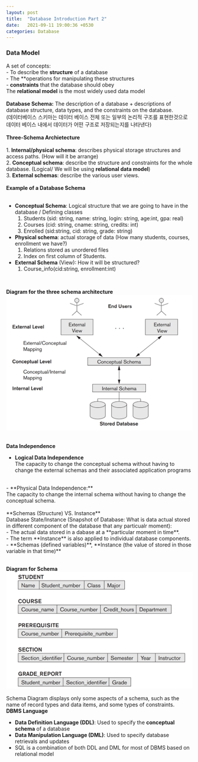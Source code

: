 ```yaml
---
layout: post
title:  "Database Introduction Part 2"
date:   2021-09-11 19:00:36 +0530
categories: Database
---
```


### **Data Model** <br/>


A set of concepts:<br/>
	- To describe the **structure** of a database<br/>
	- The **operations for manipulating these structures<br/>
	- **constraints** that the database should obey<br/>
The **relational model** is the most widely used data model<br/>
<br/>
**Database Schema:** The description of a database + descriptions of database structure, data types, and the constraints on the database. <br/>
(데이터베이스 스키마는 데이터 베이스 전체 또는 일부의 논리적 구조를 표현한것으로 데이터 베이스 내에서 데이터가 어떤 구조로 저장되는지를 나타낸다) <br/>
<br/>
**Three-Schema Archietecture** <br/>
<br/>
	1. **Internal/physical schema**: describes physical storage structures and access paths. (How will it be arrange)<br/>
	2. **Conceptual schema**: describe the structure and constraints for the whole database. (Logical/ We will be using **relational data model**) <br/>
	3. **External schemas**: describe the various user views. <br/>
<br/>
**Example of a Database Schema**<br/>
<br/>
- **Conceptual Schema**: Logical structure that we are going to have in the database / Defining classes<br/>
	1. Students (sid: string, name: string, login: string, age:int, gpa: real) <br/>
	2. Courses (cid: string, cname: string, credits: int) <br/>
	3. Enrolled (sid:string, cid: string, grade: string) <br/>
- **Physical schema**: actual storage of data (How many students, courses, enrollment we have?) <br/>
	1. Relations stored as unordered files <br/>
	2. Index on first column of Students. <br/>
- **External Schema** (View): How it will be structured?<br/>
	1. Course_info(cid:string, enrollment:int) <br/>
<br/>

**Diagram for the three schema architecture** <br/>
![Image Alt MemoryLayout](/assets/threeschema.png) <br/>
<br/>

**Data Independence**<br/>
- **Logical Data Independence**<br/>
The capacity to change the conceptual schema without having to change the external schemas and their associated application programs <br/>
<br/>
- **Physical Data Independence:** <br/>
The capacity to change the internal schema without having to change the conceptual schema. <br/>
<br/>
**Schemas (Structure) VS. Instance**<br/>
Database State/Instance (Snapshot of Database: What is data actual stored in different component of the database that any particualr moment): <br/>
	- The actual data stored in a dabase at a **particular moment in time**. <br/>
	- The term **Instance** is also applied to individual database components. <br/>
	- **Schemas (defined variables)**, **Instance (the value of stored in those variable in that time)** <br/>
<br/>

**Diagram for Schema** <br/>
![Image Alt MemoryLayout](/assets/schema.png) <br/>

Schema Diagram displays only some aspects of a schema, such as the name of record types and data items, and some types of constraints. 
<br/>
**DBMS Language**
- **Data Definition Language (DDL)**: Used to specify the **conceptual schema** of a database <br/>
- **Data Manipulation Language (DML)**: Used to specify database retrievals and updates <br/>
- SQL is a combination of both DDL and DML for most of DBMS based on relational model <br/>